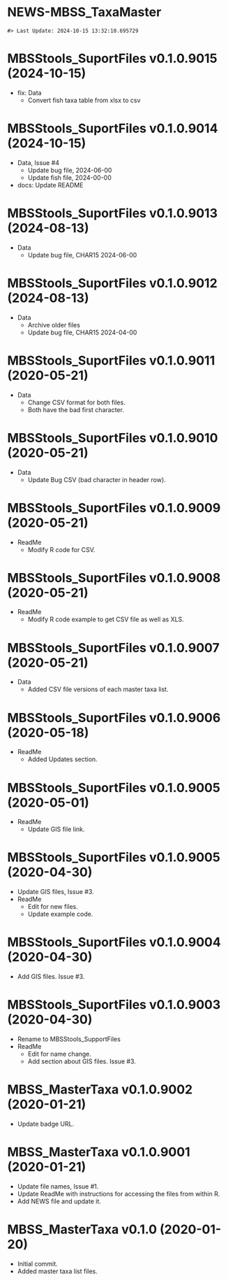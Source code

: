 NEWS-MBSS_TaxaMaster
================

<!-- NEWS.md is generated from NEWS.Rmd. Please edit that file -->

    #> Last Update: 2024-10-15 13:32:10.695729

# MBSStools_SuportFiles v0.1.0.9015 (2024-10-15)

- fix: Data
  - Convert fish taxa table from xlsx to csv

# MBSStools_SuportFiles v0.1.0.9014 (2024-10-15)

- Data, Issue \#4
  - Update bug file, 2024-06-00
  - Update fish file, 2024-00-00
- docs: Update README

# MBSStools_SuportFiles v0.1.0.9013 (2024-08-13)

- Data
  - Update bug file, CHAR15 2024-06-00

# MBSStools_SuportFiles v0.1.0.9012 (2024-08-13)

- Data
  - Archive older files
  - Update bug file, CHAR15 2024-04-00

# MBSStools_SuportFiles v0.1.0.9011 (2020-05-21)

- Data
  - Change CSV format for both files.
  - Both have the bad first character.

# MBSStools_SuportFiles v0.1.0.9010 (2020-05-21)

- Data
  - Update Bug CSV (bad character in header row).

# MBSStools_SuportFiles v0.1.0.9009 (2020-05-21)

- ReadMe
  - Modify R code for CSV.

# MBSStools_SuportFiles v0.1.0.9008 (2020-05-21)

- ReadMe
  - Modify R code example to get CSV file as well as XLS.

# MBSStools_SuportFiles v0.1.0.9007 (2020-05-21)

- Data
  - Added CSV file versions of each master taxa list.

# MBSStools_SuportFiles v0.1.0.9006 (2020-05-18)

- ReadMe
  - Added Updates section.

# MBSStools_SuportFiles v0.1.0.9005 (2020-05-01)

- ReadMe
  - Update GIS file link.

# MBSStools_SuportFiles v0.1.0.9005 (2020-04-30)

- Update GIS files, Issue \#3.
- ReadMe
  - Edit for new files.
  - Update example code.

# MBSStools_SuportFiles v0.1.0.9004 (2020-04-30)

- Add GIS files. Issue \#3.

# MBSStools_SuportFiles v0.1.0.9003 (2020-04-30)

- Rename to MBSStools_SupportFiles
- ReadMe
  - Edit for name change.
  - Add section about GIS files. Issue \#3.

# MBSS_MasterTaxa v0.1.0.9002 (2020-01-21)

- Update badge URL.

# MBSS_MasterTaxa v0.1.0.9001 (2020-01-21)

- Update file names, Issue \#1.
- Update ReadMe with instructions for accessing the files from within R.
- Add NEWS file and update it.

# MBSS_MasterTaxa v0.1.0 (2020-01-20)

- Initial commit.
- Added master taxa list files.

